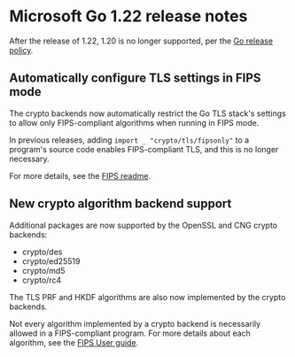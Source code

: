 # Microsoft Go 1.22 release notes

After the release of 1.22, 1.20 is no longer supported, per the [Go release policy](https://go.dev/doc/devel/release).

## Automatically configure TLS settings in FIPS mode

The crypto backends now automatically restrict the Go TLS stack's settings to allow only FIPS-compliant algorithms when running in FIPS mode.

In previous releases, adding `import _ "crypto/tls/fipsonly"` to a program's source code enables FIPS-compliant TLS, and this is no longer necessary. 

For more details, see the [FIPS readme](https://github.com/microsoft/go/blob/microsoft/main/eng/doc/fips/README.md).

## New crypto algorithm backend support

Additional packages are now supported by the OpenSSL and CNG crypto backends:

* crypto/des
* crypto/ed25519
* crypto/md5
* crypto/rc4

The TLS PRF and HKDF algorithms are also now implemented by the crypto backends.

Not every algorithm implemented by a crypto backend is necessarily allowed in a FIPS-compliant program.
For more details about each algorithm, see the [FIPS User guide](https://github.com/microsoft/go/blob/microsoft/main/eng/doc/fips/UserGuide.md).
